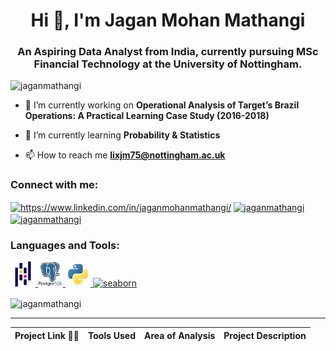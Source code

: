 <h1 align="center">Hi 👋, I'm Jagan Mohan Mathangi</h1>
<h3 align="center">An Aspiring Data Analyst from India, currently pursuing MSc Financial Technology at the University of Nottingham.</h3>

<p align="left"> <img src="https://komarev.com/ghpvc/?username=jaganmathangi&label=Profile%20views&color=0e75b6&style=flat" alt="jaganmathangi" /> </p>

- 🔭 I’m currently working on **Operational Analysis of Target’s Brazil Operations: A Practical Learning Case Study (2016-2018)**

- 🌱 I’m currently learning **Probability & Statistics**

- 📫 How to reach me **lixjm75@nottingham.ac.uk**

<h3 align="left">Connect with me:</h3>
<p align="left">
<a href="https://linkedin.com/in/https://www.linkedin.com/in/jaganmohanmathangi/" target="blank"><img align="center" src="https://raw.githubusercontent.com/rahuldkjain/github-profile-readme-generator/master/src/images/icons/Social/linked-in-alt.svg" alt="https://www.linkedin.com/in/jaganmohanmathangi/" height="30" width="40" /></a>
<a href="https://www.hackerrank.com/jaganmathangi" target="blank"><img align="center" src="https://raw.githubusercontent.com/rahuldkjain/github-profile-readme-generator/master/src/images/icons/Social/hackerrank.svg" alt="jaganmathangi" height="30" width="40" /></a>
<a href="https://www.leetcode.com/jaganmathangi" target="blank"><img align="center" src="https://raw.githubusercontent.com/rahuldkjain/github-profile-readme-generator/master/src/images/icons/Social/leet-code.svg" alt="jaganmathangi" height="30" width="40" /></a>
</p>

<h3 align="left">Languages and Tools:</h3>
<p align="left"> <a href="https://pandas.pydata.org/" target="_blank" rel="noreferrer"> <img src="https://raw.githubusercontent.com/devicons/devicon/2ae2a900d2f041da66e950e4d48052658d850630/icons/pandas/pandas-original.svg" alt="pandas" width="40" height="40"/> </a> <a href="https://www.postgresql.org" target="_blank" rel="noreferrer"> <img src="https://raw.githubusercontent.com/devicons/devicon/master/icons/postgresql/postgresql-original-wordmark.svg" alt="postgresql" width="40" height="40"/> </a> <a href="https://www.python.org" target="_blank" rel="noreferrer"> <img src="https://raw.githubusercontent.com/devicons/devicon/master/icons/python/python-original.svg" alt="python" width="40" height="40"/> </a> <a href="https://seaborn.pydata.org/" target="_blank" rel="noreferrer"> <img src="https://seaborn.pydata.org/_images/logo-mark-lightbg.svg" alt="seaborn" width="40" height="40"/> </a> </p>

<p><img align="center" src="https://github-readme-stats.vercel.app/api/top-langs?username=jaganmathangi&show_icons=true&locale=en&layout=compact" alt="jaganmathangi" /></p>

***
| Project Link 🫵🏼 | Tools Used | Area of Analysis | Project Description |
|---|---|---|---|
